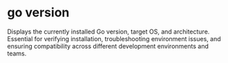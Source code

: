 # go version

Displays the currently installed Go version, target OS, and architecture. Essential for verifying installation, troubleshooting environment issues, and ensuring compatibility across different development environments and teams.